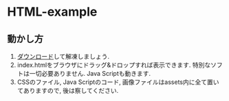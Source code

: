 # HTML-example

## 動かし方

1. [ダウンロード](https://github.com/ohno/HTML-example/archive/refs/heads/main.zip)して解凍しましょう. 
2. index.htmlをブラウザにドラッグ&ドロップすれば表示できます. 特別なソフトは一切必要ありません. Java Scriptも動きます.
3. CSSのファイル, Java Scriptのコード, 画像ファイルはassets内に全て置いてありますので, 後は察してください.
